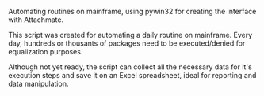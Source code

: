 Automating routines on mainframe, using pywin32 for creating the interface with Attachmate.

This script was created for automating a daily routine on mainframe. Every day, hundreds or thousants of packages need to be executed/denied for equalization purposes.

Although not yet ready, the script can collect all the necessary data for it's execution steps and save it on an Excel spreadsheet, ideal for reporting and data manipulation.

